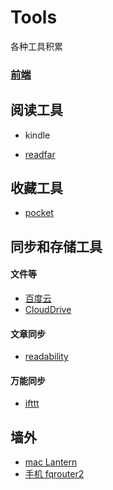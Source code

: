 # Tools
各种工具积累

### [前端](./FrontEnd.md)

## 阅读工具

* kindle

* [readfar](http://www.readfar.com/)

## 收藏工具

* [pocket](https://getpocket.com)


## 同步和存储工具

#### 文件等

* [百度云](http://yun.baidu.com/)
* [CloudDrive](https://www.amazon.cn/clouddrive/)

#### 文章同步

* [readability](http://www.readability.com/)

#### 万能同步

* [ifttt](https://ifttt.com/)

## 墙外

* [mac Lantern](https://getlantern.org/)
* [手机 fqrouter2]()
